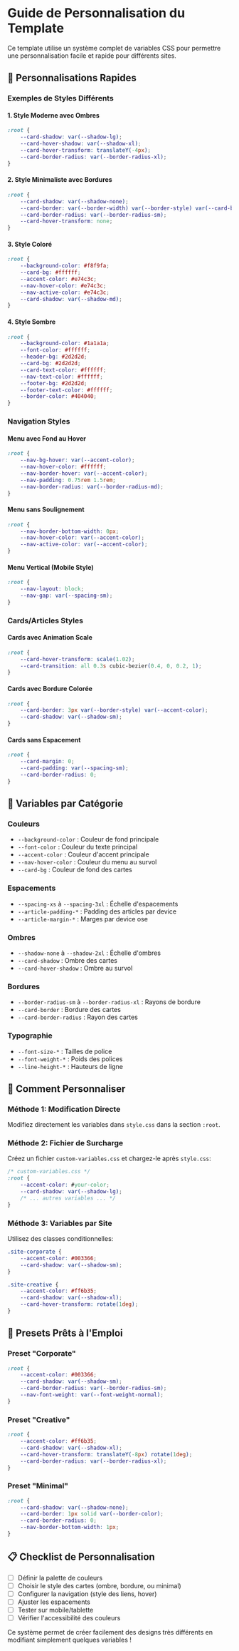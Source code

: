 # Guide de Personnalisation du Template

Ce template utilise un système complet de variables CSS pour permettre une personnalisation facile et rapide pour différents sites.

## 🎨 Personnalisations Rapides

### Exemples de Styles Différents

#### 1. Style Moderne avec Ombres
```css
:root {
    --card-shadow: var(--shadow-lg);
    --card-hover-shadow: var(--shadow-xl);
    --card-hover-transform: translateY(-4px);
    --card-border-radius: var(--border-radius-xl);
}
```

#### 2. Style Minimaliste avec Bordures
```css
:root {
    --card-shadow: var(--shadow-none);
    --card-border: var(--border-width) var(--border-style) var(--card-border-color);
    --card-border-radius: var(--border-radius-sm);
    --card-hover-transform: none;
}
```

#### 3. Style Coloré
```css
:root {
    --background-color: #f8f9fa;
    --card-bg: #ffffff;
    --accent-color: #e74c3c;
    --nav-hover-color: #e74c3c;
    --nav-active-color: #e74c3c;
    --card-shadow: var(--shadow-md);
}
```

#### 4. Style Sombre
```css
:root {
    --background-color: #1a1a1a;
    --font-color: #ffffff;
    --header-bg: #2d2d2d;
    --card-bg: #2d2d2d;
    --card-text-color: #ffffff;
    --nav-text-color: #ffffff;
    --footer-bg: #2d2d2d;
    --footer-text-color: #ffffff;
    --border-color: #404040;
}
```

### Navigation Styles

#### Menu avec Fond au Hover
```css
:root {
    --nav-bg-hover: var(--accent-color);
    --nav-hover-color: #ffffff;
    --nav-border-hover: var(--accent-color);
    --nav-padding: 0.75rem 1.5rem;
    --nav-border-radius: var(--border-radius-md);
}
```

#### Menu sans Soulignement
```css
:root {
    --nav-border-bottom-width: 0px;
    --nav-hover-color: var(--accent-color);
    --nav-active-color: var(--accent-color);
}
```

#### Menu Vertical (Mobile Style)
```css
:root {
    --nav-layout: block;
    --nav-gap: var(--spacing-sm);
}
```

### Cards/Articles Styles

#### Cards avec Animation Scale
```css
:root {
    --card-hover-transform: scale(1.02);
    --card-transition: all 0.3s cubic-bezier(0.4, 0, 0.2, 1);
}
```

#### Cards avec Bordure Colorée
```css
:root {
    --card-border: 3px var(--border-style) var(--accent-color);
    --card-shadow: var(--shadow-sm);
}
```

#### Cards sans Espacement
```css
:root {
    --card-margin: 0;
    --card-padding: var(--spacing-sm);
    --card-border-radius: 0;
}
```

## 📱 Variables par Catégorie

### Couleurs
- `--background-color` : Couleur de fond principale
- `--font-color` : Couleur du texte principal
- `--accent-color` : Couleur d'accent principale
- `--nav-hover-color` : Couleur du menu au survol
- `--card-bg` : Couleur de fond des cartes

### Espacements
- `--spacing-xs` à `--spacing-3xl` : Échelle d'espacements
- `--article-padding-*` : Padding des articles par device
- `--article-margin-*` : Marges par device
ose 
### Ombres
- `--shadow-none` à `--shadow-2xl` : Échelle d'ombres
- `--card-shadow` : Ombre des cartes
- `--card-hover-shadow` : Ombre au survol

### Bordures
- `--border-radius-sm` à `--border-radius-xl` : Rayons de bordure
- `--card-border` : Bordure des cartes
- `--card-border-radius` : Rayon des cartes

### Typographie
- `--font-size-*` : Tailles de police
- `--font-weight-*` : Poids des polices
- `--line-height-*` : Hauteurs de ligne

## 🚀 Comment Personnaliser

### Méthode 1: Modification Directe
Modifiez directement les variables dans `style.css` dans la section `:root`.

### Méthode 2: Fichier de Surcharge
Créez un fichier `custom-variables.css` et chargez-le après `style.css`:

```css
/* custom-variables.css */
:root {
    --accent-color: #your-color;
    --card-shadow: var(--shadow-lg);
    /* ... autres variables ... */
}
```

### Méthode 3: Variables par Site
Utilisez des classes conditionnelles:

```css
.site-corporate {
    --accent-color: #003366;
    --card-shadow: var(--shadow-sm);
}

.site-creative {
    --accent-color: #ff6b35;
    --card-shadow: var(--shadow-xl);
    --card-hover-transform: rotate(1deg);
}
```

## 🎯 Presets Prêts à l'Emploi

### Preset "Corporate"
```css
:root {
    --accent-color: #003366;
    --card-shadow: var(--shadow-sm);
    --card-border-radius: var(--border-radius-sm);
    --nav-font-weight: var(--font-weight-normal);
}
```

### Preset "Creative"
```css
:root {
    --accent-color: #ff6b35;
    --card-shadow: var(--shadow-xl);
    --card-hover-transform: translateY(-8px) rotate(1deg);
    --card-border-radius: var(--border-radius-xl);
}
```

### Preset "Minimal"
```css
:root {
    --card-shadow: var(--shadow-none);
    --card-border: 1px solid var(--border-color);
    --card-border-radius: 0;
    --nav-border-bottom-width: 1px;
}
```

## 📋 Checklist de Personnalisation

- [ ] Définir la palette de couleurs
- [ ] Choisir le style des cartes (ombre, bordure, ou minimal)
- [ ] Configurer la navigation (style des liens, hover)
- [ ] Ajuster les espacements
- [ ] Tester sur mobile/tablette
- [ ] Vérifier l'accessibilité des couleurs

Ce système permet de créer facilement des designs très différents en modifiant simplement quelques variables !
